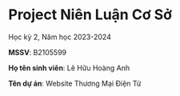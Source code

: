 # Project Niên Luận Cơ Sở

Học kỳ 2, Năm học 2023-2024

**MSSV**: B2105599

**Họ tên sinh viên**: Lê Hữu Hoàng Anh

**Tên dự án**: Website Thương Mại Điện Tử